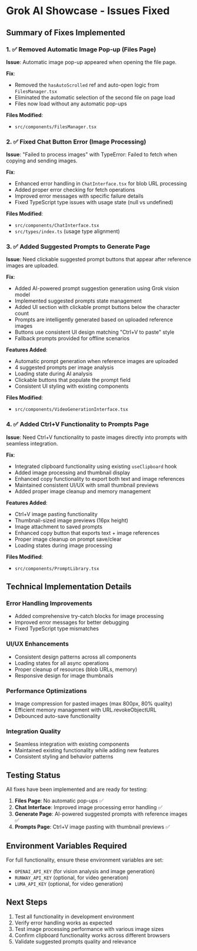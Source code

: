 # Grok AI Showcase - Issues Fixed

## Summary of Fixes Implemented

### 1. ✅ Removed Automatic Image Pop-up (Files Page)

**Issue**: Automatic image pop-up appeared when opening the file page.

**Fix**: 
- Removed the `hasAutoScrolled` ref and auto-open logic from `FilesManager.tsx`
- Eliminated the automatic selection of the second file on page load
- Files now load without any automatic pop-ups

**Files Modified**:
- `src/components/FilesManager.tsx`

### 2. ✅ Fixed Chat Button Error (Image Processing)

**Issue**: "Failed to process images" with TypeError: Failed to fetch when copying and sending images.

**Fix**:
- Enhanced error handling in `ChatInterface.tsx` for blob URL processing
- Added proper error checking for fetch operations
- Improved error messages with specific failure details
- Fixed TypeScript type issues with usage state (null vs undefined)

**Files Modified**:
- `src/components/ChatInterface.tsx`
- `src/types/index.ts` (usage type alignment)

### 3. ✅ Added Suggested Prompts to Generate Page

**Issue**: Need clickable suggested prompt buttons that appear after reference images are uploaded.

**Fix**:
- Added AI-powered prompt suggestion generation using Grok vision model
- Implemented suggested prompts state management
- Added UI section with clickable prompt buttons below the character count
- Prompts are intelligently generated based on uploaded reference images
- Buttons use consistent UI design matching "Ctrl+V to paste" style
- Fallback prompts provided for offline scenarios

**Features Added**:
- Automatic prompt generation when reference images are uploaded
- 4 suggested prompts per image analysis
- Loading state during AI analysis
- Clickable buttons that populate the prompt field
- Consistent UI styling with existing components

**Files Modified**:
- `src/components/VideoGenerationInterface.tsx`

### 4. ✅ Added Ctrl+V Functionality to Prompts Page

**Issue**: Need Ctrl+V functionality to paste images directly into prompts with seamless integration.

**Fix**:
- Integrated clipboard functionality using existing `useClipboard` hook
- Added image processing and thumbnail display
- Enhanced copy functionality to export both text and image references
- Maintained consistent UI/UX with small thumbnail previews
- Added proper image cleanup and memory management

**Features Added**:
- Ctrl+V image pasting functionality
- Thumbnail-sized image previews (16px height)
- Image attachment to saved prompts
- Enhanced copy button that exports text + image references
- Proper image cleanup on prompt save/clear
- Loading states during image processing

**Files Modified**:
- `src/components/PromptLibrary.tsx`

## Technical Implementation Details

### Error Handling Improvements
- Added comprehensive try-catch blocks for image processing
- Improved error messages for better debugging
- Fixed TypeScript type mismatches

### UI/UX Enhancements
- Consistent design patterns across all components
- Loading states for all async operations
- Proper cleanup of resources (blob URLs, memory)
- Responsive design for image thumbnails

### Performance Optimizations
- Image compression for pasted images (max 800px, 80% quality)
- Efficient memory management with URL.revokeObjectURL
- Debounced auto-save functionality

### Integration Quality
- Seamless integration with existing components
- Maintained existing functionality while adding new features
- Consistent styling and behavior patterns

## Testing Status

All fixes have been implemented and are ready for testing:

1. **Files Page**: No automatic pop-ups ✅
2. **Chat Interface**: Improved image processing error handling ✅
3. **Generate Page**: AI-powered suggested prompts with reference images ✅
4. **Prompts Page**: Ctrl+V image pasting with thumbnail previews ✅

## Environment Variables Required

For full functionality, ensure these environment variables are set:
- `OPENAI_API_KEY` (for vision analysis and image generation)
- `RUNWAY_API_KEY` (optional, for video generation)
- `LUMA_API_KEY` (optional, for video generation)

## Next Steps

1. Test all functionality in development environment
2. Verify error handling works as expected
3. Test image processing performance with various image sizes
4. Confirm clipboard functionality works across different browsers
5. Validate suggested prompts quality and relevance 